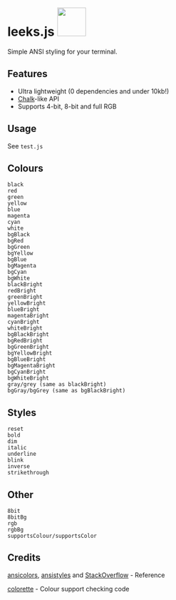 # leeks.js <img src='https://u.derpyenterprises.org/IDGl' height='64' width='64'>
Simple ANSI styling for your terminal. 

## Features
* Ultra lightweight (0 dependencies and under 10kb!)
* [Chalk](https://github.com/chalk/chalk)-like API
* Supports 4-bit, 8-bit and full RGB

## Usage
See ``test.js``

## Colours
```
black
red
green
yellow
blue
magenta
cyan
white
bgBlack
bgRed
bgGreen
bgYellow
bgBlue
bgMagenta
bgCyan
bgWhite
blackBright
redBright
greenBright
yellowBright
blueBright
magentaBright
cyanBright
whiteBright
bgBlackBright
bgRedBright
bgGreenBright
bgYellowBright
bgBlueBright
bgMagentaBright
bgCyanBright
bgWhiteBright
gray/grey (same as blackBright)
bgGray/bgGrey (same as bgBlackBright)
```
## Styles
```
reset
bold
dim
italic
underline
blink
inverse
strikethrough
```

## Other
```
8bit
8bitBg
rgb
rgbBg
supportsColour/supportsColor
```

## Credits
[ansicolors](https://github.com/thlorenz/ansicolors), [ansistyles](https://github.com/thlorenz/ansistyles) and [StackOverflow](https://stackoverflow.com/a/33206814) - Reference

[colorette](https://github.com/jorgebucaran/colorette) - Colour support checking code
